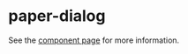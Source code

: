 paper-dialog
=====

See the [component page](http://www.polymer-project.org/docs/elements/paper-elements.html#paper-dialog) for more information.
